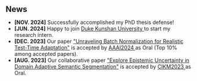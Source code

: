 <h1 id="news"></h1>

<h2 style="margin: 30px 0px 10px;">News</h2>
<ul>
<li><strong>[NOV. 2024]</strong> Successfully accomplished my PhD thesis defense!
<li><strong>[JUN. 2024]</strong> Happy to join <span style="color:#e74d3c"><a href="https://www.dukekunshan.edu.cn/">Duke Kunshan University </a></span> to start my research intern.
<li><strong>[DEC. 2023]</strong> Our paper  <span style="color:#e74d3c"><a href="https://arxiv.org/abs/2312.09486">"Unraveling Batch Normalization for Realistic Test-Time Adaptation"</a></span> is accepted by <span style="color:#e74d3c"><a href="https://aaai.org/aaai-conference/">AAAI2024 </a></span> as Oral (Top 10% among accepted papers).</li> 
<li><strong>[AUG. 2023]</strong> Our collaborative paper  <span style="color:#e74d3c"><a href="https://dl.acm.org/doi/abs/10.1145/3583780.3614872">"Explore Epistemic Uncertainty in Domain Adaptive Semantic Segmentation"</a></span> is accepted by <span style="color:#e74d3c"><a href="https://uobevents.eventsair.com/cikm2023//">CIKM2023 </a></span> as Oral.</li> 
